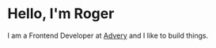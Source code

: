 # **Hello, I'm Roger**

I am a Frontend Developer at [Advery](https://www.advery.ch/) and I like to build things.
